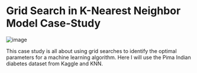 # Grid Search in K-Nearest Neighbor Model Case-Study

![image](https://user-images.githubusercontent.com/86930309/228668393-7ded6d4a-7981-431c-b39a-72099b8ad380.png)

This case study is all about using grid searches to identify the optimal parameters for a machine learning algorithm. Here I will use the Pima Indian diabetes dataset 
from Kaggle and KNN.

